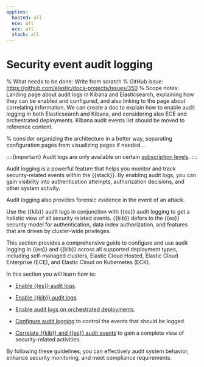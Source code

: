 ```yaml
---
applies:
  hosted: all
  ece: all
  eck: all
  stack: all
---
```

# Security event audit logging

% What needs to be done: Write from scratch
% GitHub issue: https://github.com/elastic/docs-projects/issues/350
% Scope notes: Landing page about audit logs in Kibana and Elasticsearch, explaining how they can be enabled and configured, and also linking to the page about correlating information. We can create a doc to explain how to enable audit logging in both Elasticsearch and Kibana, and considering also ECE and orchestrated deployments. Kibana audit events list should be moved to reference content.

% consider organizing the architecture in a better way, separating configuration pages from visualizing pages if needed...

::::{important}
Audit logs are only available on certain [subscription levels](https://www.elastic.co/subscriptions).
::::

Audit logging is a powerful feature that helps you monitor and track security-related events within the {{stack}}. By enabling audit logs, you can gain visibility into authentication attempts, authorization decisions, and other system activity.

Audit logging also provides forensic evidence in the event of an attack.

Use the {{kib}} audit logs in conjunction with {{es}} audit logging to get a holistic view of all security related events. {{kib}} defers to the {{es}} security model for authentication, data index authorization, and features that are driven by cluster-wide privileges.

This section provides a comprehensive guide to configure and use audit logging in {{es}} and {{kib}} across all supported deployment types, including self-managed clusters, Elastic Cloud Hosted, Elastic Cloud Enterprise (ECE), and Elastic Cloud on Kubernetes (ECK).

In this section you will learn how to:

* [Enable {{es}} audit logs](./enabling-audit-logs.md#enable-audit-logging-elasticsearch).

* [Enable {{kib}} audit logs](./enabling-audit-logs.md#enable-audit-logging-kibana).

* [Enable audit logs on orchestrated deployments](./enabling-audit-logs.md#enable-audit-logging-orchestrated).

* [Configure audit logging](./enabling-audit-logs.md#audit-logging-configuration) to control the events that should be logged. 

* [Correlate {{kib}} and {{es}} audit events](./correlating-kibana-elasticsearch-audit-logs.md) to gain a complete view of security-related activities.

By following these guidelines, you can effectively audit system behavior, enhance security monitoring, and meet compliance requirements.